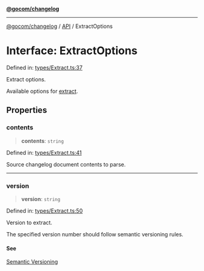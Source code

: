 [**@gocom/changelog**](../README.md)

***

[@gocom/changelog](../README.md) / [API](../Public/API.md) / ExtractOptions

# Interface: ExtractOptions

Defined in: [types/Extract.ts:37](https://github.com/gocom/changelog/blob/d427b90e897d313546949939f234807dde0c823c/src/types/Extract.ts#L37)

Extract options.

Available options for [extract](../API/API.extract.md).

## Properties

### contents

> **contents**: `string`

Defined in: [types/Extract.ts:41](https://github.com/gocom/changelog/blob/d427b90e897d313546949939f234807dde0c823c/src/types/Extract.ts#L41)

Source changelog document contents to parse.

***

### version

> **version**: `string`

Defined in: [types/Extract.ts:50](https://github.com/gocom/changelog/blob/d427b90e897d313546949939f234807dde0c823c/src/types/Extract.ts#L50)

Version to extract.

The specified version number should follow semantic versioning rules.

#### See

[Semantic Versioning](https://semver.org/)
